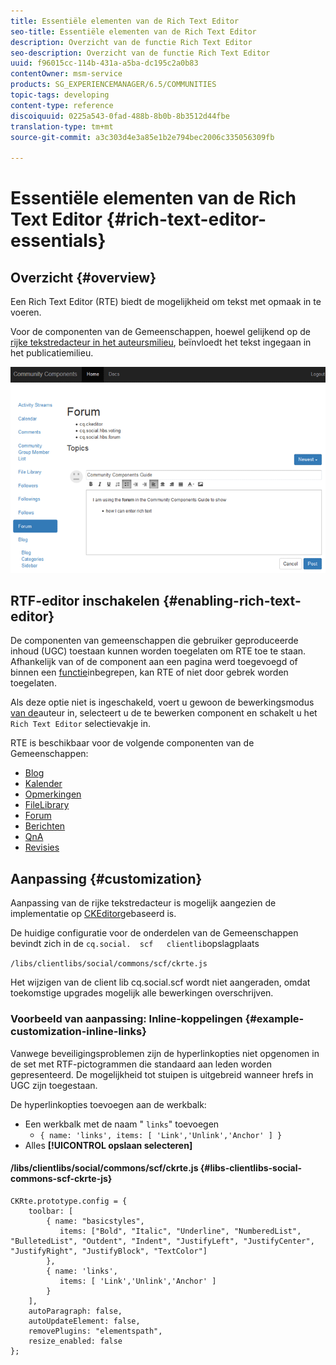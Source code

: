 ```yaml
---
title: Essentiële elementen van de Rich Text Editor
seo-title: Essentiële elementen van de Rich Text Editor
description: Overzicht van de functie Rich Text Editor
seo-description: Overzicht van de functie Rich Text Editor
uuid: f96015cc-114b-431a-a5ba-dc195c2a0b83
contentOwner: msm-service
products: SG_EXPERIENCEMANAGER/6.5/COMMUNITIES
topic-tags: developing
content-type: reference
discoiquuid: 0225a543-0fad-488b-8b0b-8b3512d44fbe
translation-type: tm+mt
source-git-commit: a3c303d4e3a85e1b2e794bec2006c335056309fb

---
```



# Essentiële elementen van de Rich Text Editor {#rich-text-editor-essentials}

## Overzicht {#overview}

Een Rich Text Editor (RTE) biedt de mogelijkheid om tekst met opmaak in te voeren.

Voor de componenten van de Gemeenschappen, hoewel gelijkend op de [rijke tekstredacteur in het auteursmilieu](../../help/sites-authoring/rich-text-editor.md), beïnvloedt het tekst ingegaan in het publicatiemilieu.

![chlimage_1-410](assets/chlimage_1-410.png)

## RTF-editor inschakelen {#enabling-rich-text-editor}

De componenten van gemeenschappen die gebruiker geproduceerde inhoud (UGC) toestaan kunnen worden toegelaten om RTE toe te staan. Afhankelijk van of de component aan een pagina werd toegevoegd of binnen een [functie](functions.md)inbegrepen, kan RTE of niet door gebrek worden toegelaten.

Als deze optie niet is ingeschakeld, voert u gewoon de bewerkingsmodus [van de](sites-console.md#authoring-site-content)auteur in, selecteert u de te bewerken component en schakelt u het `Rich Text Editor` selectievakje in.

RTE is beschikbaar voor de volgende componenten van de Gemeenschappen:

* [Blog](blog-feature.md)
* [Kalender](calendar.md)
* [Opmerkingen](comments.md)
* [FileLibrary](file-library.md)
* [Forum](forum.md)
* [Berichten](configure-messaging.md)
* [QnA](working-with-qna.md)
* [Revisies](reviews.md)

## Aanpassing {#customization}

Aanpassing van de rijke tekstredacteur is mogelijk aangezien de implementatie op [CKEditor](https://www.ckeditor.com/)gebaseerd is.

De huidige configuratie voor de onderdelen van de Gemeenschappen bevindt zich in de `cq.social.  scf   clientlib`opslagplaats

`/libs/clientlibs/social/commons/scf/ckrte.js`

Het wijzigen van de client lib cq.social.scf wordt niet aangeraden, omdat toekomstige upgrades mogelijk alle bewerkingen overschrijven.

### Voorbeeld van aanpassing: Inline-koppelingen {#example-customization-inline-links}

Vanwege beveiligingsproblemen zijn de hyperlinkopties niet opgenomen in de set met RTF-pictogrammen die standaard aan leden worden gepresenteerd. De mogelijkheid tot stuipen is uitgebreid wanneer hrefs in UGC zijn toegestaan.

De hyperlinkopties toevoegen aan de werkbalk:

* Een werkbalk met de naam &quot; `links`&quot; toevoegen
   * `{ name: 'links', items: [ 'Link','Unlink','Anchor' ] }`
* Alles **[!UICONTROL opslaan selecteren]**

#### /libs/clientlibs/social/commons/scf/ckrte.js {#libs-clientlibs-social-commons-scf-ckrte-js}

```
CKRte.prototype.config = {
    toolbar: [
        { name: "basicstyles",
           items: ["Bold", "Italic", "Underline", "NumberedList", "BulletedList", "Outdent", "Indent", "JustifyLeft", "JustifyCenter", "JustifyRight", "JustifyBlock", "TextColor"]
        },
        { name: 'links',
           items: [ 'Link','Unlink','Anchor' ]
        }
    ],
    autoParagraph: false,
    autoUpdateElement: false,
    removePlugins: "elementspath",
    resize_enabled: false
};
```

